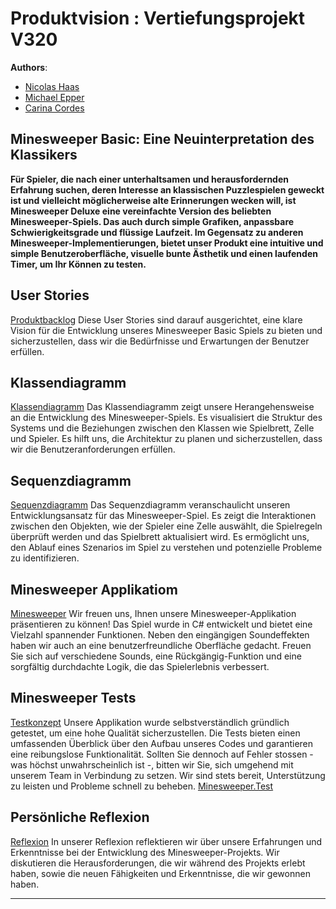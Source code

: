 # Produktvision : Vertiefungsprojekt V320

**Authors**: 
* [Nicolas Haas](https://github.com/cpowern)
* [Michael Epper](https://github.com/m1chll)
* [Carina Cordes](https://github.com/Coerres)

## Minesweeper Basic: Eine Neuinterpretation des Klassikers

**Für Spieler, die nach einer unterhaltsamen und herausfordernden Erfahrung suchen, deren Interesse an klassischen Puzzlespielen geweckt ist und vielleicht möglicherweise alte Erinnerungen wecken will, ist Minesweeper Deluxe eine vereinfachte Version des beliebten Minesweeper-Spiels. Das auch durch simple Grafiken, anpassbare Schwierigkeitsgrade und flüssige Laufzeit. Im Gegensatz zu anderen Minesweeper-Implementierungen, bietet unser Produkt eine intuitive und simple Benutzeroberfläche, visuelle bunte Ästhetik und einen laufenden Timer, um Ihr Können zu testen.**

## User Stories

[Produktbacklog](https://github.com/m1chll/Minesweeper_V320/issues) 
Diese User Stories sind darauf ausgerichtet, eine klare Vision für die Entwicklung unseres Minesweeper Basic Spiels zu bieten und sicherzustellen, dass wir die Bedürfnisse und Erwartungen der Benutzer erfüllen.

## Klassendiagramm
[Klassendiagramm](https://github.com/m1chll/Minesweeper_V320/blob/master/Diagramme/V320_Minesweeper_Klassendiagramm_Nicolas_Michael_Carina_2.pdf)
Das Klassendiagramm zeigt unsere Herangehensweise an die Entwicklung des Minesweeper-Spiels. Es visualisiert die Struktur des Systems und die Beziehungen zwischen den Klassen wie Spielbrett, Zelle und Spieler. Es hilft uns, die Architektur zu planen und sicherzustellen, dass wir die Benutzeranforderungen erfüllen.


## Sequenzdiagramm
[Sequenzdiagramm](https://github.com/m1chll/Minesweeper_V320/blob/master/Diagramme/V320_Minesweeper_Sequenzdiagramm_Nicolas_Michael_Carina_2.pdf)
Das Sequenzdiagramm veranschaulicht unseren Entwicklungsansatz für das Minesweeper-Spiel. Es zeigt die Interaktionen zwischen den Objekten, wie der Spieler eine Zelle auswählt, die Spielregeln überprüft werden und das Spielbrett aktualisiert wird. Es ermöglicht uns, den Ablauf eines Szenarios im Spiel zu verstehen und potenzielle Probleme zu identifizieren.


## Minesweeper Applikatiom
[Minesweeper](https://github.com/m1chll/Minesweeper_V320/tree/master/Minesweeper)
Wir freuen uns, Ihnen unsere Minesweeper-Applikation präsentieren zu können! Das Spiel wurde in C# entwickelt und bietet eine Vielzahl spannender Funktionen. Neben den eingängigen Soundeffekten haben wir auch an eine benutzerfreundliche Oberfläche gedacht. Freuen Sie sich auf verschiedene Sounds, eine Rückgängig-Funktion und eine sorgfältig durchdachte Logik, die das Spielerlebnis verbessert.

## Minesweeper Tests
[Testkonzept](https://github.com/m1chll/Minesweeper_V320/blob/master/Artefakte/V320_Minesweeper_Testkonzept_Nicolas_Michael_Carina.md)
Unsere Applikation wurde selbstverständlich gründlich getestet, um eine hohe Qualität sicherzustellen. Die Tests bieten einen umfassenden Überblick über den Aufbau unseres Codes und garantieren eine reibungslose Funktionalität. Sollten Sie dennoch auf Fehler stossen - was höchst unwahrscheinlich ist -, bitten wir Sie, sich umgehend mit unserem Team in Verbindung zu setzen. Wir sind stets bereit, Unterstützung zu leisten und Probleme schnell zu beheben. [Minesweeper.Test](https://github.com/m1chll/Minesweeper_V320/tree/master/Minesweeper.Test)

## Persönliche Reflexion
[Reflexion](https://github.com/m1chll/Minesweeper_V320)
In unserer Reflexion reflektieren wir über unsere Erfahrungen und Erkenntnisse bei der Entwicklung des Minesweeper-Projekts. Wir diskutieren die Herausforderungen, die wir während des Projekts erlebt haben, sowie die neuen Fähigkeiten und Erkenntnisse, die wir gewonnen haben.


---
